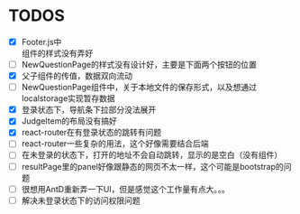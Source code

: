 # TODOS
- [x] Footer.js中<Footer/>组件的样式没有弄好
- [ ] NewQuestionPage的样式没有设计好，主要是下面两个按钮的位置
- [x] 父子组件的传值，数据双向流动
- [ ] NewQuestionPage组件中，关于本地文件的保存形式，以及想通过localstorage实现暂存数据
- [x] 登录状态下，导航条下拉部分没法展开
- [x] JudgeItem的布局没有搞好
- [x] react-router在有登录状态的跳转有问题
- [ ] react-router一些复杂的用法，这个好像需要结合后端
- [ ] 在未登录的状态下，打开的地址不会自动跳转，显示的是空白（没有组件）
- [ ] resultPage里的panel好像跟静态的网页不太一样，这个可能是bootstrap的问题
- [ ] 很想用AntD重新弄一下UI，但是感觉这个工作量有点大。。。
- [ ] 解决未登录状态下的访问权限问题
